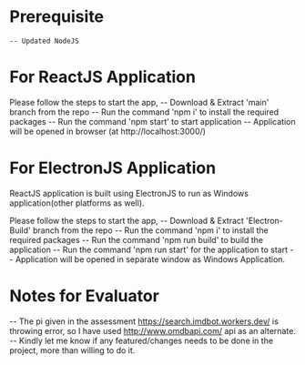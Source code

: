 # Prerequisite
    -- Updated NodeJS

# For ReactJS Application
Please follow the steps to start the app,
    -- Download & Extract 'main' branch from the repo
    -- Run the command 'npm i' to install the required packages
    -- Run the command 'npm start' to start application
    -- Application will be opened in browser (at http://localhost:3000/)

# For ElectronJS Application
ReactJS application is built using ElectronJS to run as Windows application(other platforms as well). 

Please follow the steps to start the app,
    -- Download & Extract 'Electron-Build' branch from the repo
    -- Run the command 'npm i' to install the required packages
    -- Run the command 'npm run build' to build the application
    -- Run the command 'npm run start' for the application to start
    -- Application will be opened in separate window as Windows Application.


# Notes for Evaluator
-- The pi given in the assessment https://search.imdbot.workers.dev/ is throwing error, so I have used http://www.omdbapi.com/ api   as an alternate.
-- Kindly let me know if any featured/changes needs to be done in the project, more than willing to do it.